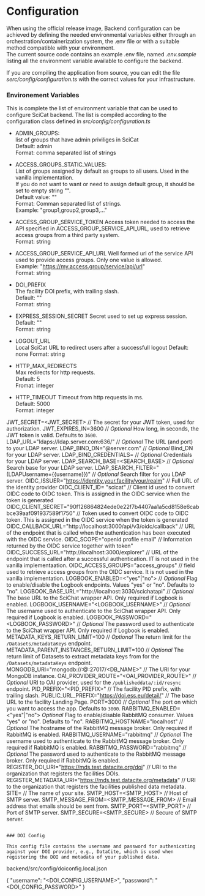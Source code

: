 # Configuration

When using the official release image, Backend configuration can be achieved by defining the needed environmental variables either through an orchestration/containerization system, the .env file or with a suitable method compatible with your environment.  
The current source code contains an example .env file, named _.env.sample_ listing all the environment variable available to configure the backend.

If you are compiling the application from source, you can edit the file _serc/config/configuration.ts_ with the correct values for your infrastructure.

### Environement Variables

This is complete the list of environment variable that can be used to configure SciCat backend.
The list is compiled according to the configuration class defined in _src/config/configuration.ts_

- ADMIN_GROUPS:  
  list of groups that have admin priviliges in SciCat  
  Default: admin  
  Format: comma separated list of strings  

- ACCESS_GROUPS_STATIC_VALUES:  
  List of groups assigned by default as groups to all users. Used in the vanilla implementation.   
  If you do not want to want or need to assign default group, it should be set to empty string "".  
  Default value: ""  
  Format: Comman separated list of strings.   
  Example: "group1,group2,group3,..."  

- ACCESS_GROUP_SERVICE_TOKEN
  Access token needed to access the API specified in ACCESS_GROUP_SERVICE_API_URL, used to
  retrieve access groups from a third party system.  
  Format: string  

- ACCESS_GROUP_SERVICE_API_URL
  Well formed url of the service API used to provide access groups. Only one value is allowed.  
  Example: "https://my.access.group/service/api/url"   
  Format: string  

- DOI_PREFIX  
  The facility DOI prefix, with trailing slash.  
  Default: ""  
  Format: string  

- EXPRESS_SESSION_SECRET
  Secret used to set up express session.  
  Default: ""  
  Format: string  

- LOGOUT_URL  
  Local SciCat URL to redirect users after a successfull logout
  Default: none
  Format: string

- HTTP_MAX_REDIRECTS  
  Max redirects for http requests.  
  Default: 5  
  Fromat: integer  

- HTTP_TIMEOUT
  Timeout from http requests in ms.  
  Default: 5000  
  Format: integer  
  
JWT_SECRET=<JWT_SECRET>  // The secret for your JWT token, used for authorization.
JWT_EXPIRES_IN=3600  // *Optional*  How long, in seconds, the JWT token is valid. Defaults to `3600`.
LDAP_URL="ldaps://ldap.server.com:636/"  // *Optional* The URL (and port) to your LDAP server.
LDAP_BIND_DN="<USERNAME>@server.com"  // *Optional* Bind_DN for your LDAP server.
LDAP_BIND_CREDENTIALS=<PASSWORD>  // *Optional* Credentials for your LDAP server.
LDAP_SEARCH_BASE=<SEARCH_BASE>  // *Optional* Search base for your LDAP server.
LDAP_SEARCH_FILTER="(LDAPUsername={{username}})"  // *Optional* Search filter for you LDAP server.
OIDC_ISSUER="https://identity.your.facility/your/realm" // Full URL of the identity provider
OIDC_CLIENT_ID= "scicat" // Client id used to convert OIDC code to OIDC token. This is assigned in the OIDC service when the token is generated
OIDC_CLIENT_SECRET="90f126864824ede0e22f7b4407aa1a5cd8158e6cabbce39aaf091937589f1750" // Token used to convert OIDC code to OIDC token. This is assigned in the OIDC service when the token is generated
OIDC_CALLBACK_URL="http://localhost:3000/api/v3/oidc/callback" // URL of the endpoint that is called when the authentication has been executed with the OIDC service.
OIDC_SCOPE="openid profile email" // Information returned by the OIDC service together with token"
OIDC_SUCCESS_URL="http://localhost:3000/explorer" // URL of the endpoint that is called after a successful authentication. IT is not used in the vanilla implementaation.
OIDC_ACCESS_GROUPS="access_groups" // field used to retrieve access groups from the OIDC service. It is not used in the vanilla implementation.
LOGBOOK_ENABLED=<"yes"|"no">  // *Optional* Flag to enable/disable the Logbook endpoints. Values "yes" or "no". Defaults to "no".
LOGBOOK_BASE_URL="http://localhost:3030/scichatapi"  // *Optional* The base URL to the SciChat wrapper API. Only required if Logbook is enabled.
LOGBOOK_USERNAME="<LOGBOOK_USERNAME>"  // *Optional* The username used to authenticate to the SciChat wrapper API. Only required if Logbook is enabled.
LOGBOOK_PASSWORD="<LOGBOOK_PASSWORD>"  // *Optional* The password used to authenticate to the SciChat wrapper API. Only required if Logbook is enabled.
METADATA_KEYS_RETURN_LIMIT=100  // *Optional* The return limit for the `/Datasets/metadataKeys` endpoint.
METADATA_PARENT_INSTANCES_RETURN_LIMIT=100  // *Optional* The return limit of Datasets to extract metadata keys from for the `/Datasets/metadataKeys` endpoint.
MONGODB_URI="mongodb://<USERNAME>:<PASSWORD>@<HOST>:27017/<DB_NAME>"  // The URI for your MongoDB instance.
OAI_PROVIDER_ROUTE="<OAI_PROVIDER_ROUTE>"  // *Optional* URI to OAI provider, used for the `/publisheddata/:id/resync` endpoint.
PID_PREFIX="<PID_PREFIX>"  // The facility PID prefix, with trailing slash.
PUBLIC_URL_PREFIX="https://doi.ess.eu/detail/"  // The base URL to the facility Landing Page.
PORT=3000  // *Optional* The port on which you want to access the app. Defaults to `3000`.
RABBITMQ_ENABLED=<"yes"|"no">  *Optional* Flag to enable/disable RabbitMQ consumer. Values "yes" or "no". Defaults to "no".
RABBITMQ_HOSTNAME="localhost"  // *Optional* The hostname of the RabbitMQ message broker. Only required if RabbitMQ is enabled.
RABBITMQ_USERNAME="rabbitmq"  // *Optional* The username used to authenticate to the RabbitMQ message broker. Only required if RabbitMQ is enabled.
RABBITMQ_PASSWORD="rabbitmq"  // *Optional* The password used to authenticate to the RabbitMQ message broker. Only required if RabbitMQ is enabled.
REGISTER_DOI_URI="https://mds.test.datacite.org/doi"  // URI to the organization that registers the facilities DOIs.
REGISTER_METADATA_URI="https://mds.test.datacite.org/metadata"  // URI to the organization that registers the facilities published data metadata.
SITE=<SITE>  // The name of your site.
SMTP_HOST=<SMTP_HOST>  // Host of SMTP server.
SMTP_MESSAGE_FROM=<SMTP_MESSAGE_FROM>  // Email address that emails should be sent from.
SMTP_PORT=<SMTP_PORT>  // Port of SMTP server.
SMTP_SECURE=<SMTP_SECURE>  // Secure of SMTP server.

```

### DOI Config

This config file contains the username and password for authenicating against your DOI provider, e.g., DataCite, which is used when registering the DOI and metadata of your published data.

```
backend/src/config/doiconfig.local.json

{
  "username": "<DOI_CONFIG_USERNAME>",
  "password": "<DOI_CONFIG_PASSWORD>"
}

```
